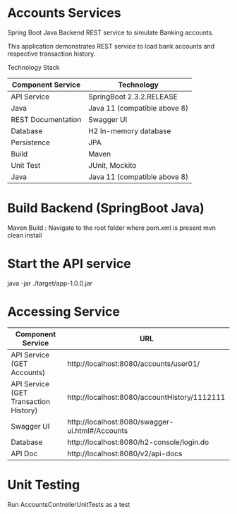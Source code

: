 # Accounts Services

Spring Boot Java Backend REST service to simulate Banking accounts.

This application demonstrates REST service to load bank accounts and respective transaction history.

Technology Stack

Component Service  | Technology
------------- | -------------
API Service  | SpringBoot 2.3.2.RELEASE
Java  | Java 11 (compatible above 8)
REST Documentation   | Swagger UI
Database  | H2 In-memory database
Persistence  | JPA
Build  | Maven
Unit Test  | JUnit, Mockito
Java  | Java 11 (compatible above 8)


# Build Backend (SpringBoot Java)
Maven Build : Navigate to the root folder where pom.xml is present 
mvn clean install


# Start the API service
java -jar ./target/app-1.0.0.jar


# Accessing Service

Component Service  | URL
------------- | -------------
API Service (GET Accounts)  | http://localhost:8080/accounts/user01/
API Service (GET Transaction History) | http://localhost:8080/accountHistory/1112111 | Where account can be any valid account
Swagger UI   | http://localhost:8080/swagger-ui.html#/Accounts
Database  | http://localhost:8080/h2-console/login.do | user name=sa and no password
API Doc  | http://localhost:8080/v2/api-docs

# Unit Testing

Run AccountsControllerUnitTests as a test  